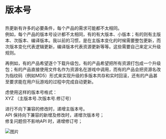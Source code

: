 # 版本号

##

热更新有许多的必要条件，每个产品的需求可能都不太相同。  
例如，每个产品的版本号设计都不太相同，有的有大版本、小版本；有的则有主版本、次版本、编译版本。我以前的习惯，是在主版本变化的时候需要整包更新，而次版本变化代表逻辑更新，编译版本代表资源更新等等。这些需要自己来定义升级规则。  

再例如，有的产品希望逐个下载升级包，有的产品希望把所有资源打包成一个升级包；有的产品直接使用文件名作为资源名在游戏中调用，而有的产品会把资源名改为指纹码（例如MD5）形式来实现升级的多版本共存和实时回滚，还有的产品甚至要求能在用户玩游戏的过程中完成自动更新。  

虑使用这样的版本号格式：  
XYZ （主版本号.次版本号.修订号）  

进行不向下兼容的修改时，递增主版本号。  
API 保持向下兼容的新增及修改时，递增次版本号；  
修复问题但不影响API 时，递增修订号；  

![图片](/images/screenshot_1527433193184.png)